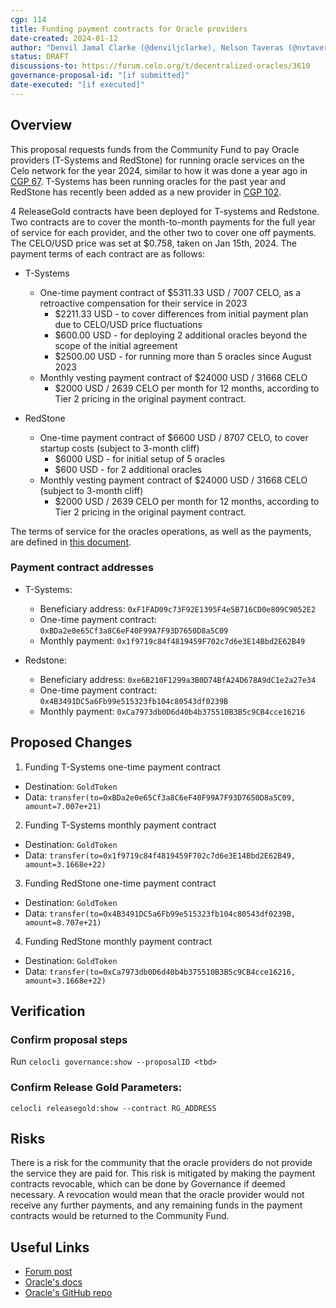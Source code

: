 ```yaml
---
cgp: 114
title: Funding payment contracts for Oracle providers
date-created: 2024-01-12
author: "Denvil Jamal Clarke (@denviljclarke), Nelson Taveras (@nvtaveras)"
status: DRAFT
discussions-to: https://forum.celo.org/t/decentralized-oracles/3610
governance-proposal-id: "[if submitted]"
date-executed: "[if executed]"
---
```


## Overview

This proposal requests funds from the Community Fund to pay Oracle providers (T-Systems and RedStone) for running oracle services on the Celo network for the year 2024, similar to how it was done a year ago in [CGP 67](https://celo.stake.id/#/proposal/77). T-Systems has been running oracles for the past year and RedStone has recently been added as a new provider in [CGP 102](https://celo.stake.id/#/proposal/145).

4 ReleaseGold contracts have been deployed for T-systems and Redstone. Two contracts are to cover the month-to-month payments for the full year of service for each provider, and the other two to cover one off payments. The CELO/USD price was set at $0.758, taken on Jan 15th, 2024. The payment terms of each contract are as follows:

- T-Systems

  - One-time payment contract of $5311.33 USD / 7007 CELO, as a retroactive compensation for their service in 2023
    - $2211.33 USD - to cover differences from initial payment plan due to CELO/USD price fluctuations
    - $600.00 USD - for deploying 2 additional oracles beyond the scope of the initial agreement
    - $2500.00 USD - for running more than 5 oracles since August 2023
  - Monthly vesting payment contract of $24000 USD / 31668 CELO
    - $2000 USD / 2639 CELO per month for 12 months, according to Tier 2 pricing in the original payment contract.

- RedStone
  - One-time payment contract of $6600 USD / 8707 CELO, to cover startup costs (subject to 3-month cliff)
    - $6000 USD - for initial setup of 5 oracles
    - $600 USD - for 2 additional oracles
  - Monthly vesting payment contract of $24000 USD / 31668 CELO (subject to 3-month cliff)
    - $2000 USD / 2639 CELO per month for 12 months, according to Tier 2 pricing in the original payment contract.

The terms of service for the oracles operations, as well as the payments, are defined in [this document](https://forum.celo.org/t/decentralized-oracles/3610/18?u=max_dt).

### Payment contract addresses

- T-Systems:

  - Beneficiary address: `0xF1FAD09c73F92E1395F4e5B716CD0e809C9052E2`
  - One-time payment contract: `0xBDa2e0e65Cf3a8C6eF40F99A7F93D7650D8a5C09`
  - Monthly payment: `0x1f9719c84f4819459F702c7d6e3E14Bbd2E62B49`

- Redstone:

  - Beneficiary address: `0xe6B210F1299a3B0D74BfA24D678A9dC1e2a27e34`
  - One-time payment contract: `0x4B3491DC5a6Fb99e515323fb104c80543df0239B`
  - Monthly payment: `0xCa7973db0D6d40b4b375510B3B5c9CB4cce16216`

## Proposed Changes

1. Funding T-Systems one-time payment contract

- Destination: `GoldToken`
- Data: `transfer(to=0xBDa2e0e65Cf3a8C6eF40F99A7F93D7650D8a5C09, amount=7.007e+21)`

2. Funding T-Systems monthly payment contract

- Destination: `GoldToken`
- Data: `transfer(to=0x1f9719c84f4819459F702c7d6e3E14Bbd2E62B49, amount=3.1668e+22)`

3. Funding RedStone one-time payment contract

- Destination: `GoldToken`
- Data: `transfer(to=0x4B3491DC5a6Fb99e515323fb104c80543df0239B, amount=8.707e+21)`

4. Funding RedStone monthly payment contract

- Destination: `GoldToken`
- Data: `transfer(to=0xCa7973db0D6d40b4b375510B3B5c9CB4cce16216, amount=3.1668e+22)`

## Verification

### Confirm proposal steps

Run `celocli governance:show --proposalID <tbd>`

### Confirm Release Gold Parameters:

`celocli releasegold:show --contract RG_ADDRESS`

## Risks

There is a risk for the community that the oracle providers do not provide the service they are paid for. This risk is mitigated by making the payment contracts revocable, which can be done by Governance if deemed necessary. A revocation would mean that the oracle provider would not receive any further payments, and any remaining funds in the payment contracts would be returned to the Community Fund.

## Useful Links

- [Forum post](https://forum.celo.org/t/decentralized-oracles/3610/2)
- [Oracle's docs](https://docs.celo.org/celo-codebase/protocol/stability/oracles)
- [Oracle's GitHub repo](https://github.com/celo-org/celo-oracle)
